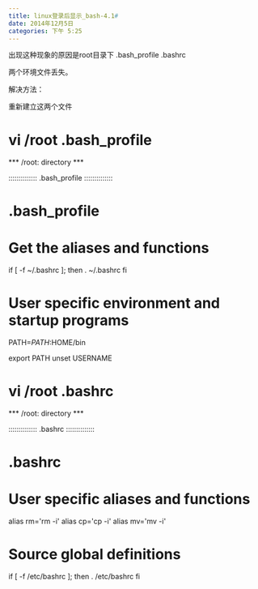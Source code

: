 ```yaml
---
title: linux登录后显示_bash-4.1#
date: 2014年12月5日
categories: 下午 5:25
---
```

 
出现这种现象的原因是root目录下 .bash_profile   .bashrc
 
两个环境文件丢失。
 
解决方法：
 
重新建立这两个文件
 
 
 # vi /root .bash_profile
 
*** /root: directory ***
 
::::::::::::::
.bash_profile
::::::::::::::
# .bash_profile
 
# Get the aliases and functions
if [ -f ~/.bashrc ]; then
        . ~/.bashrc
fi
 
# User specific environment and startup programs
 
PATH=$PATH:$HOME/bin
 
export PATH
unset USERNAME
 
 
 
 # vi /root .bashrc
 
*** /root: directory ***
 
::::::::::::::
.bashrc
::::::::::::::
# .bashrc
 
# User specific aliases and functions
 
alias rm='rm -i'
alias cp='cp -i'
alias mv='mv -i'
 
# Source global definitions
if [ -f /etc/bashrc ]; then
        . /etc/bashrc
fi
